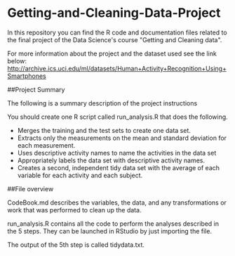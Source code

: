 # Getting-and-Cleaning-Data-Project

In this repository you can find the R code and documentation files related to the final project of the Data Science's course "Getting and Cleaning data".

For more information about the project and the dataset used see the link below:
http://archive.ics.uci.edu/ml/datasets/Human+Activity+Recognition+Using+Smartphones

##Project Summary

The following is a summary description of the project instructions

You should create one R script called run_analysis.R that does the following.
* Merges the training and the test sets to create one data set.
* Extracts only the measurements on the mean and standard deviation for each measurement.
* Uses descriptive activity names to name the activities in the data set
* Appropriately labels the data set with descriptive activity names.
* Creates a second, independent tidy data set with the average of each variable for each activity and each subject.

##File overview

CodeBook.md describes the variables, the data, and any transformations or work that was performed to clean up the data.

run_analysis.R contains all the code to perform the analyses described in the 5 steps. They can be launched in RStudio by just importing the file.

The output of the 5th step is called tidydata.txt.
